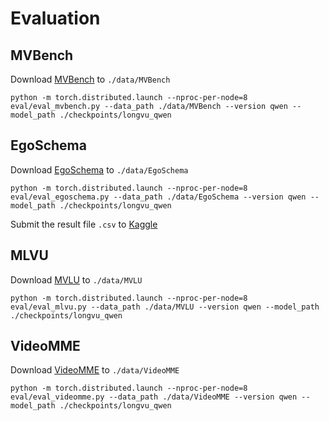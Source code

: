 # Evaluation

## MVBench

Download [MVBench](https://huggingface.co/datasets/OpenGVLab/MVBench) to `./data/MVBench`

```
python -m torch.distributed.launch --nproc-per-node=8 eval/eval_mvbench.py --data_path ./data/MVBench --version qwen --model_path ./checkpoints/longvu_qwen
```

## EgoSchema

Download [EgoSchema](https://github.com/egoschema/EgoSchema) to `./data/EgoSchema`

```
python -m torch.distributed.launch --nproc-per-node=8 eval/eval_egoschema.py --data_path ./data/EgoSchema --version qwen --model_path ./checkpoints/longvu_qwen
```

Submit the result file `.csv` to [Kaggle](https://www.kaggle.com/competitions/egoschema-public/submissions)


## MLVU

Download [MVLU](https://huggingface.co/datasets/MLVU/MVLU) to `./data/MVLU`

```
python -m torch.distributed.launch --nproc-per-node=8 eval/eval_mlvu.py --data_path ./data/MVLU --version qwen --model_path ./checkpoints/longvu_qwen
```

## VideoMME

Download [VideoMME](https://github.com/BradyFU/Video-MME?tab=readme-ov-file#-dataset) to `./data/VideoMME`

```
python -m torch.distributed.launch --nproc-per-node=8 eval/eval_videomme.py --data_path ./data/VideoMME --version qwen --model_path ./checkpoints/longvu_qwen
```
